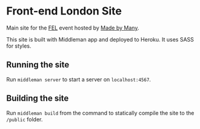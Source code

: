 # Front-end London Site

Main site for the [FEL](http://frontendlondon.co.uk) event hosted by [Made by Many](http://madebymany.co.uk).

This site is built with Middleman app and deployed to Heroku. It uses SASS for styles. 

## Running the site

Run `middleman server` to start a server on `localhost:4567`.

## Building the site

Run `middleman build` from the command to statically compile the site to the `/public` folder.


